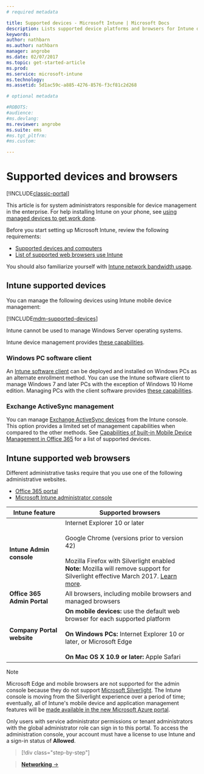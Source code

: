 ```yaml
---
# required metadata

title: Supported devices - Microsoft Intune | Microsoft Docs
description: Lists supported device platforms and browsers for Intune device management
keywords:
author: nathbarn
ms.author: nathbarn
manager: angrobe
ms.date: 02/07/2017
ms.topic: get-started-article
ms.prod:
ms.service: microsoft-intune
ms.technology:
ms.assetid: 5d1ac59c-a885-4276-8576-f3cf81c2d268

# optional metadata

#ROBOTS:
#audience:
#ms.devlang:
ms.reviewer: angrobe
ms.suite: ems
#ms.tgt_pltfrm:
#ms.custom:

---
```


# Supported devices and browsers

[!INCLUDE[classic-portal](../includes/classic-portal.md)]

This article is for system administrators responsible for device management in the enterprise. For help installing Intune on your phone, see [using managed devices to get work done](https://docs.microsoft.com/intune/enduser/company-portal-frequently-asked-questions).

Before you start setting up Microsoft Intune, review the following requirements:

- [Supported devices and computers](#intune-supported-devices)
- [List of supported web browsers use Intune](#intune-supported-web-browsers)

You should also familiarize yourself with [Intune network bandwidth usage](network-bandwidth-use.md).

## Intune supported devices

You can manage the following devices using Intune mobile device management:

[!INCLUDE[mdm-supported-devices](../includes/mdm-supported-devices.md)]

Intune cannot be used to manage Windows Server operating systems.

Intune device management provides [these capabilities](mobile-device-management-capabilities-in-microsoft-intune.md).

### Windows PC software client

An [Intune software client](/intune/deploy-use/manage-windows-pcs-with-microsoft-intune) can be deployed and installed on Windows PCs as an alternate enrollment method. You can use the Intune software client to manage Windows 7 and later PCs with the exception of Windows 10 Home edition. Managing PCs with the client software provides [these capabilities](windows-pc-management-capabilities-in-microsoft-intune.md).

### Exchange ActiveSync management

You can manage [Exchange ActiveSync devices](/intune/deploy-use/mobile-device-management-with-exchange-activesync-and-microsoft-intune) from the Intune console. This option provides a limited set of management capabilities when compared to the other methods. See [Capabilities of built-in Mobile Device Management in Office 365](https://support.office.com/article/Capabilities-of-built-in-Mobile-Device-Management-for-Office-365-a1da44e5-7475-4992-be91-9ccec25905b0) for a list of supported devices.

## Intune supported web browsers

Different administrative tasks require that you use one of the following administrative websites.

- [Office 365 portal](http://go.microsoft.com/fwlink/p/?LinkId=698854)
- [Microsoft Intune administrator console](https://admin.manage.microsoft.com/)

|Intune feature |Supported browsers|
|---------|---------|
|**Intune Admin console**     |  Internet Explorer 10 or later<br /><br />Google Chrome (versions prior to version 42)<br /><br />Mozilla Firefox with Silverlight enabled<br />**Note:** Mozilla will remove support for Silverlight effective March 2017. [Learn more](https://go.microsoft.com/fwlink/?linkid=836872). |
|**Office 365 Admin Portal**     |All browsers, including mobile browsers and managed browsers  |
|**Company Portal website**     |**On mobile devices:** use the default web browser for each supported platform   <br /><br />**On Windows PCs:** Internet Explorer 10 or later, or Microsoft Edge<br /><br />**On Mac OS X 10.9 or later:** Apple Safari    |

> [!Note]
> Microsoft Edge and mobile browsers are not supported for the admin console because they do not support [Microsoft Silverlight](https://msdn.microsoft.com/en-us/library/cc838158(v=vs.95).aspx). The Intune console is moving from the Silverlight experience over a period of time; eventually, all of Intune's mobile device and application management features will be [made available in the new Microsoft Azure portal](https://blogs.technet.microsoft.com/enterprisemobility/2015/11/17/enhancing-managed-mobile-productivity/).


Only users with service administrator permissions or tenant administrators with the global administrator role can sign in to this portal. To access the administration console, your account must have a license to use Intune and a sign-in status of **Allowed**.

>[!div class="step-by-step"]

>[**Networking** &rarr;](network-bandwidth-use.md)  
